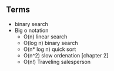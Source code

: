 
## Terms

- binary search
- Big o notation
  - O(n) linear search
  - O(log n) binary search
  - O(n* log n) quick sort
  - O(n^2) slow ordenation [chapter 2]
  - O(n!) Traveling salesperson
